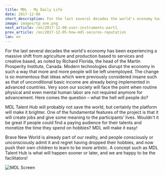 ```yaml
---
title: MDL - My Daily Life
date: 2017-12-06
short_description: For the last several decades the world's economy has been experiencing a massive shift from agriculture and production
image: images/tp_one.png
next_article: /en/2017-12-08-user-instruments-part1
prev_article: /en/2017-12-05-how-mdl-secures-reputation
lan: en
---
```



For the last several decades the world's economy has been experiencing a massive shift from agriculture and production based to services and creative based, as noted by Richard Florida, the head of the Martin Prosperity Institute, Canada. Modern technologies disrupt the economy in such a way that more and more people will be left unemployed. The change is so momentous that ideas which were previously considered insane such as that of unconditional basic income are already being implemented in advanced countries. Very soon our society will face the point when routine physical and even mental human labor are not required anymore for advancement. Here comes the question – what the hell will people do?

MDL Talent Hub will probably not save the world, but certainly the platform will make it brighter. One of the fundamental features of the project is that it will create jobs and give some meaning to the participants’ lives. Wouldn't it be great if people could find a paying audience for their talents and monetize the time they spend on hobbies? MDL will make it easy!

Brave New World is already part of our reality, and people consciously or unconsciously admit it and regret having dropped their hobbies, and now push their own children to learn to be more artistic. A concept such as MDL Talent Hub is what will happen sooner or later, and we are happy to be the facilitators!

![MDL Screen](https://gateway.ipfs.io/ipfs/QmPhFwfWod9qpuriJL8LKfiKL8wc8FJU1VTT1QBacFfrFf/MDL%20Screen2.jpg)

